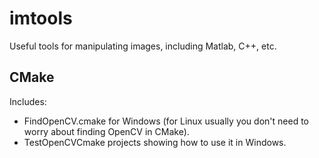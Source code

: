 ﻿# imtools
Useful tools for manipulating images, including Matlab, C++, etc.

## CMake
Includes: 
- FindOpenCV.cmake for Windows (for Linux usually you don't need to worry about finding OpenCV in CMake).
- TestOpenCVCmake projects showing how to use it in Windows.

